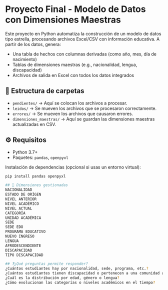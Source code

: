 # Proyecto Final - Modelo de Datos con Dimensiones Maestras

Este proyecto en Python automatiza la construcción de un modelo de datos tipo estrella, procesando archivos Excel/CSV con información educativa. A partir de los datos, genera:

- Una tabla de hechos con columnas derivadas (como año, mes, día de nacimiento)
- Tablas de dimensiones maestras (e.g., nacionalidad, lengua, discapacidad)
- Archivos de salida en Excel con todos los datos integrados

## 📁 Estructura de carpetas

- `pendientes/` → Aquí se colocan los archivos a procesar.
- `leidos/` → Se mueven los archivos que se procesaron correctamente.
- `errores/` → Se mueven los archivos que causaron errores.
- `dimensiones_maestras/` → Aquí se guardan las dimensiones maestras actualizadas en CSV.

## ⚙️ Requisitos

- Python 3.7+
- Paquetes: `pandas`, `openpyxl`

Instalación de dependencias (opcional si usas un entorno virtual):

```bash
pip install pandas openpyxl

## 📌 Dimensiones gestionadas
NACIONALIDAD
ESTADO DE ORÍGEN
NIVEL ANTERIOR
NIVEL ACADÉMICO
NIVEL ACTUAL
CATEGORÍA
UNIDAD ACADÉMICA
SEDE
SEDE EDO
PROGRAMA EDUCATIVO
NUEVO INGRESO
LENGUA
AFRODESCENDIENTE
DISCAPACIDAD
TIPO DISCAPACIDAD

## ❓¿Qué preguntas permite responder?
¿Cuántos estudiantes hay por nacionalidad, sede, programa, etc.?
¿Cuántos estudiantes tienen discapacidad o pertenecen a una comunidad afrodescendiente?
¿Cuál es la distribución por edad, género o lengua?
¿Cómo evolucionan las categorías o niveles académicos en el tiempo?
